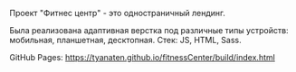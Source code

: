 Проект "Фитнес центр" - это одностраничный лендинг. 

Была реализована адаптивная верстка под различные типы устройств: мобильная, планшетная, десктопная. 
Стек: JS, HTML, Sass.

GitHub Pages: https://tyanaten.github.io/fitnessCenter/build/index.html
